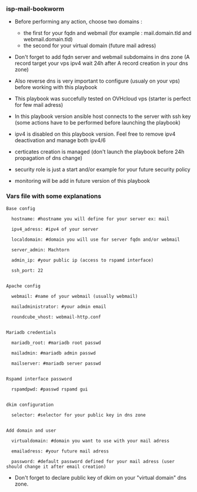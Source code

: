 ### isp-mail-bookworm

- Before performing any action, choose two domains :

  - the first for your fqdn and webmail (for example : mail.domain.tld and webmail.domain.tld)
  - the second for your virtual domain (future mail adress)

- Don't forget to add fqdn server and webmail subdomains in dns zone (A record target your vps ipv4 
  wait 24h after A record creation in your dns zone)

- Also reverse dns is very important to configure (usualy on your vps) before working with this playbook

- This playbook was succefully tested on OVHcloud vps (starter is perfect for few mail adress)

- In this playbook version ansible host connects to the server with ssh key (some actions have to be performed before launching the playbook)

- ipv4 is disabled on this playbook version. Feel free to remove ipv4 deactivation and manage both ipv4/6

- certicates creation is managed (don't launch the playbook before 24h propagation of dns change)

- security role is just a start and/or example for your future security policy

- monitoring will be add in future version of this playbook


### Vars file with some explanations


	Base config

	  hostname: #hostname you will define for your server ex: mail

	  ipv4_adress: #ipv4 of your server

	  localdomain: #domain you will use for server fqdn and/or webmail

	  server_admin: Machtorn

	  admin_ip: #your public ip (access to rspamd interface)

	  ssh_port: 22


	Apache config

	  webmail: #name of your webmail (usually webmail)

	  mailadministrator: #your admin email

	  roundcube_vhost: webmail-http.conf


	Mariadb credentials

	  mariadb_root: #mariadb root passwd

	  mailadmin: #mariadb admin passwd

	  mailserver: #mariadb server passwd


	Rspamd interface password

	  rspamdpwd: #passwd rspamd gui


	dkim configuration

	  selector: #selector for your public key in dns zone


	Add domain and user

	  virtualdomain: #domain you want to use with your mail adress

	  emailadress: #your future mail adress

	  password: #default password defined for your mail adress (user should change it after email creation)


- Don't forget to declare public key of dkim on your "virtual domain" dns zone.
